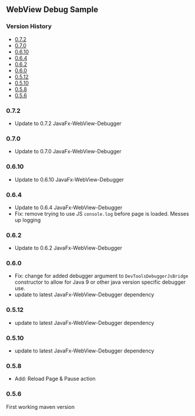 ## WebView Debug Sample

[TOC levels=3,6]: # "Version History"

### Version History
- [0.7.2](#072)
- [0.7.0](#070)
- [0.6.10](#0610)
- [0.6.4](#064)
- [0.6.2](#062)
- [0.6.0](#060)
- [0.5.12](#0512)
- [0.5.10](#0510)
- [0.5.8](#058)
- [0.5.6](#056)


### 0.7.2

* Update to 0.7.2 JavaFx-WebView-Debugger

### 0.7.0

* Update to 0.7.0 JavaFx-WebView-Debugger

### 0.6.10

* Update to 0.6.10 JavaFx-WebView-Debugger

### 0.6.4

* Update to 0.6.4 JavaFx-WebView-Debugger
* Fix: remove trying to use JS `console.log` before page is loaded. Messes up logging

### 0.6.2

* Update to 0.6.2 JavaFx-WebView-Debugger

### 0.6.0

* Fix: change for added debugger argument to `DevToolsDebuggerJsBridge` constructor to allow for
  Java 9 or other java version specific debugger use.
* update to latest JavaFx-WebView-Debugger dependency

### 0.5.12

* update to latest JavaFx-WebView-Debugger dependency

### 0.5.10

* update to latest JavaFx-WebView-Debugger dependency

### 0.5.8

* Add: Reload Page & Pause action

### 0.5.6

First working maven version

